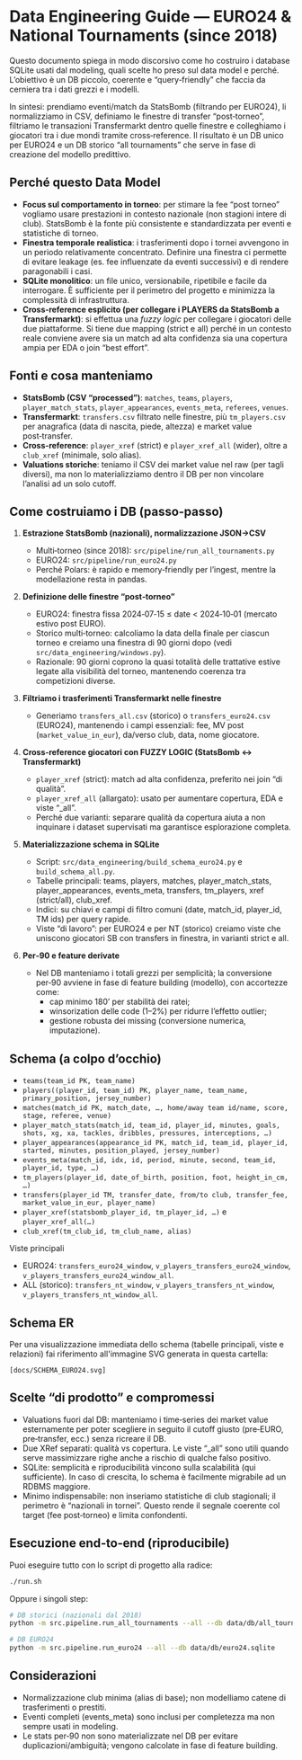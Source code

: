 # Data Engineering Guide — EURO24 & National Tournaments (since 2018)

Questo documento spiega in modo discorsivo come ho costruiro i database SQLite usati dal modeling, quali scelte ho preso sul data model e perché. L’obiettivo è un DB piccolo, coerente e “query‑friendly” che faccia da cerniera tra i dati grezzi e i modelli.

In sintesi: prendiamo eventi/match da StatsBomb (filtrando per EURO24), li normalizziamo in CSV, definiamo le finestre di transfer “post‑torneo”, filtriamo le transazioni Transfermarkt dentro quelle finestre e colleghiamo i giocatori tra i due mondi tramite cross‑reference. Il risultato è un DB unico per EURO24 e un DB storico “all tournaments” che serve in fase di creazione del modello predittivo.

## Perché questo Data Model

- **Focus sul comportamento in torneo**: per stimare la fee “post torneo” vogliamo usare prestazioni in contesto nazionale (non stagioni intere di club). StatsBomb è la fonte più consistente e standardizzata per eventi e statistiche di torneo.
- **Finestra temporale realistica**: i trasferimenti dopo i tornei avvengono in un periodo relativamente concentrato. Definire una finestra ci permette di evitare leakage (es. fee influenzate da eventi successivi) e di rendere paragonabili i casi.
- **SQLite monolitico**: un file unico, versionabile, ripetibile e facile da interrogare. È sufficiente per il perimetro del progetto e minimizza la complessità di infrastruttura.
- **Cross‑reference esplicito (per collegare i PLAYERS da StatsBomb a Transfermarkt)**: si effettua una *fuzzy logic* per collegare i giocatori delle due piattaforme. Si tiene due mapping (strict e all) perché in un contesto reale conviene avere sia un match ad alta confidenza sia una copertura ampia per EDA o join “best effort”.

## Fonti e cosa manteniamo

- **StatsBomb (CSV “processed”)**: `matches`, `teams`, `players`, `player_match_stats`, `player_appearances`, `events_meta`, `referees`, `venues`.
- **Transfermarkt**: `transfers.csv` filtrato nelle finestre, più `tm_players.csv` per anagrafica (data di nascita, piede, altezza) e market value post‑transfer.
- **Cross‑reference**: `player_xref` (strict) e `player_xref_all` (wider), oltre a `club_xref` (minimale, solo alias).
- **Valuations storiche**: teniamo il CSV dei market value nel raw (per tagli diversi), ma non lo materializziamo dentro il DB per non vincolare l’analisi ad un solo cutoff.

## Come costruiamo i DB (passo‑passo)

1) **Estrazione StatsBomb (nazionali), normalizzazione JSON→CSV**
   - Multi‑torneo (since 2018): `src/pipeline/run_all_tournaments.py`
   - EURO24: `src/pipeline/run_euro24.py`
   - Perché Polars: è rapido e memory‑friendly per l’ingest, mentre la modellazione resta in pandas.

2) **Definizione delle finestre “post‑torneo”**
   - EURO24: finestra fissa 2024‑07‑15 ≤ date < 2024‑10‑01 (mercato estivo post EURO).
   - Storico multi‑torneo: calcoliamo la data della finale per ciascun torneo e creiamo una finestra di 90 giorni dopo (vedi `src/data_engineering/windows.py`).
   - Razionale: 90 giorni coprono la quasi totalità delle trattative estive legate alla visibilità del torneo, mantenendo coerenza tra competizioni diverse.

3) **Filtriamo i trasferimenti Transfermarkt nelle finestre**
   - Generiamo `transfers_all.csv` (storico) o `transfers_euro24.csv` (EURO24), mantenendo i campi essenziali: fee, MV post (`market_value_in_eur`), da/verso club, data, nome giocatore.

4) **Cross‑reference giocatori con FUZZY LOGIC (StatsBomb ↔ Transfermarkt)**
   - `player_xref` (strict): match ad alta confidenza, preferito nei join “di qualità”.
   - `player_xref_all` (allargato): usato per aumentare copertura, EDA e viste “_all”.
   - Perché due varianti: separare qualità da copertura aiuta a non inquinare i dataset supervisati ma garantisce esplorazione completa.

5) **Materializzazione schema in SQLite**
   - Script: `src/data_engineering/build_schema_euro24.py` e `build_schema_all.py`.
   - Tabelle principali: teams, players, matches, player_match_stats, player_appearances, events_meta, transfers, tm_players, xref (strict/all), club_xref.
   - Indici: su chiavi e campi di filtro comuni (date, match_id, player_id, TM ids) per query rapide.
   - Viste “di lavoro”: per EURO24 e per NT (storico) creiamo viste che uniscono giocatori SB con transfers in finestra, in varianti strict e all.

6) **Per‑90 e feature derivate**
   - Nel DB manteniamo i totali grezzi per semplicità; la conversione per‑90 avviene in fase di feature building (modello), con accortezze come:
     - cap minimo 180’ per stabilità dei ratei;
     - winsorization delle code (1–2%) per ridurre l’effetto outlier;
     - gestione robusta dei missing (conversione numerica, imputazione). 

## Schema (a colpo d’occhio)

- `teams(team_id PK, team_name)`
- `players((player_id, team_id) PK, player_name, team_name, primary_position, jersey_number)`
- `matches(match_id PK, match_date, …, home/away team id/name, score, stage, referee, venue)`
- `player_match_stats(match_id, team_id, player_id, minutes, goals, shots, xg, xa, tackles, dribbles, pressures, interceptions, …)`
- `player_appearances(appearance_id PK, match_id, team_id, player_id, started, minutes, position_played, jersey_number)`
- `events_meta(match_id, idx, id, period, minute, second, team_id, player_id, type, …)`
- `tm_players(player_id, date_of_birth, position, foot, height_in_cm, …)`
- `transfers(player_id TM, transfer_date, from/to club, transfer_fee, market_value_in_eur, player_name)`
- `player_xref(statsbomb_player_id, tm_player_id, …)` e `player_xref_all(…)`
- `club_xref(tm_club_id, tm_club_name, alias)`

Viste principali
- EURO24: `transfers_euro24_window`, `v_players_transfers_euro24_window`, `v_players_transfers_euro24_window_all`.
- ALL (storico): `transfers_nt_window`, `v_players_transfers_nt_window`, `v_players_transfers_nt_window_all`.

## Schema ER

Per una visualizzazione immediata dello schema (tabelle principali, viste e relazioni) fai riferimento all'immagine SVG generata in questa cartella:

`[docs/SCHEMA_EURO24.svg]`


## Scelte “di prodotto” e compromessi

- Valuations fuori dal DB: manteniamo i time‑series dei market value esternamente per poter scegliere in seguito il cutoff giusto (pre‑EURO, pre‑transfer, ecc.) senza ricreare il DB.
- Due XRef separati: qualità vs copertura. Le viste “_all” sono utili quando serve massimizzare righe anche a rischio di qualche falso positivo.
- SQLite: semplicità e riproducibilità vincono sulla scalabilità (qui sufficiente). In caso di crescita, lo schema è facilmente migrabile ad un RDBMS maggiore.
- Minimo indispensabile: non inseriamo statistiche di club stagionali; il perimetro è “nazionali in tornei”. Questo rende il segnale coerente col target (fee post‑torneo) e limita confondenti.

## Esecuzione end‑to‑end (riproducibile)

Puoi eseguire tutto con lo script di progetto alla radice:

```bash
./run.sh
```

Oppure i singoli step:

```bash
# DB storici (nazionali dal 2018)
python -m src.pipeline.run_all_tournaments --all --db data/db/all_tournaments.sqlite

# DB EURO24
python -m src.pipeline.run_euro24 --all --db data/db/euro24.sqlite
```


## Considerazioni

- Normalizzazione club minima (alias di base); non modelliamo catene di trasferimenti o prestiti.
- Eventi completi (events_meta) sono inclusi per completezza ma non sempre usati in modeling.
- Le stats per‑90 non sono materializzate nel DB per evitare duplicazioni/ambiguità; vengono calcolate in fase di feature building.
